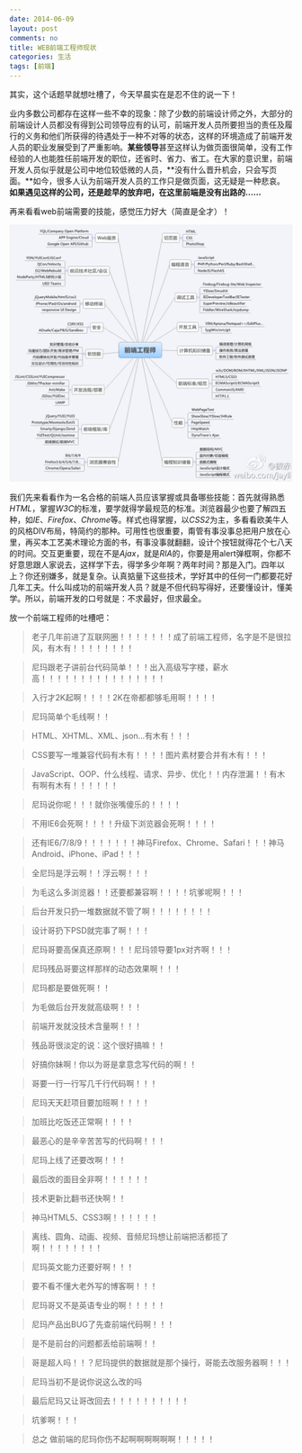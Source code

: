```yaml
---
date: 2014-06-09
layout: post
comments: no
title: WEB前端工程师现状
categories: 生活
tags: [前端]
---
```


其实，这个话题早就想吐槽了，今天早晨实在是忍不住的说一下！

业内多数公司都存在这样一些不幸的现象：除了少数的前端设计师之外，大部分的前端设计人员都没有得到公司领导应有的认可，前端开发人员所要担当的责任及履行的义务和他们所获得的待遇处于一种不对等的状态，这样的环境造成了前端开发人员的职业发展受到了严重影响。**某些领导**甚至这样认为做页面很简单，没有工作经验的人也能胜任前端开发的职位，还省时、省力、省工。在大家的意识里，前端开发人员似乎就是公司中地位较低微的人员，**没有什么晋升机会，只会写页面。**如今，很多人认为前端开发人员的工作只是做页面，这无疑是一种悲哀。**如果遇见这样的公司，还是趁早的放弃吧，在这里前端是没有出路的……**

再来看看web前端需要的技能，感觉压力好大（简直是全才）！

![WEB前端工程师现状](/uploads/2014/06/web-frontend-engineer-status.jpg)

我们先来看看作为一名合格的前端人员应该掌握或具备哪些技能：首先就得熟悉*HTML*，掌握*W3C*的标准，要学就得学最规范的标准。浏览器最少也要了解四五种，如*IE*、*Firefox*、*Chrome*等。样式也得掌握，以*CSS2*为主，多看看欧美牛人的风格DIV布局，特简约的那种。可用性也很重要，甭管有事没事总把用户放在心里，再买本工艺美术理论方面的书，有事没事就翻翻，设计个按钮就得花个七八天的时间。交互更重要，现在不是*Ajax*，就是*RIA*的，你要是用alert弹框啊，你都不好意思跟人家说去，这样学下去，得学多少年啊？两年时间？那是入门。四年以上？你还别嫌多，就是复杂。认真掂量下这些技术，学好其中的任何一门都要花好几年工夫。什么叫成功的前端开发人员？就是不但代码写得好，还要懂设计，懂美学。所以，前端开发的口号就是：不求最好，但求最全。

放一个前端工程师的吐槽吧：

>老子几年前进了互联网圈！！！！！！！成了前端工程师，名字是不是很拉风，有木有！！！！！！！！ 

>尼玛跟老子讲前台代码简单！！！出入高级写字楼，薪水高！！！！！！！！！！！！！！！！ 

>入行才2K起啊！！！！2K在帝都都够毛用啊！！！！ 

>尼玛简单个毛线啊！！ 

>HTML、XHTML、XML、json...有木有！！！ 

>CSS要写一堆兼容代码有木有！！！！图片素材要合并有木有！！！ 

>JavaScript、OOP、什么线程、请求、异步、优化！！内存泄漏！！有木有啊有木有！！！！！！ 

>尼玛说你呢！！！就你张嘴傻乐的！！！！ 

>不用IE6会死啊！！！！升级下浏览器会死啊！！！！ 

>还有IE6/7/8/9！！！！！！！神马Firefox、Chrome、Safari！！！神马Android、iPhone、iPad！！！ 

>全尼玛是浮云啊！！浮云啊！！！ 

>为毛这么多浏览器！！还要都兼容啊！！！！坑爹呢啊！！！ 

>后台开发只扔一堆数据就不管了啊！！！！！！！！ 

>设计哥扔下PSD就完事了啊！！！ 

>尼玛哥要高保真还原啊！！！尼玛领导要1px对齐啊！！！ 

>尼玛残品哥要这样那样的动态效果啊！！！ 

>尼玛都是要做死啊！！ 

>为毛做后台开发就高级啊！！！ 

>前端开发就没技术含量啊！！！ 

>残品哥很淡定的说：这个很好搞嘛！！ 

>好搞你妹啊！你以为哥是拿意念写代码的啊！！ 

>哥要一行一行写几千行代码啊！！！ 

>尼玛天天赶项目要加班啊！！！！ 

>加班比吃饭还正常啊！！！！ 

>最恶心的是辛辛苦苦写的代码啊！！！ 

>尼玛上线了还要改啊！！！ 

>最后改的面目全非啊！！！！！！ 

>技术更新比翻书还快啊！！ 

>神马HTML5、CSS3啊！！！！！！ 

>离线、圆角、动画、视频、音频尼玛想让前端把活都揽了啊！！！！！！！！

>尼玛英文能力还要好啊！！！ 

>要不看不懂大老外写的博客啊！！！ 

>尼玛哥又不是英语专业的啊！！！！！ 

>尼玛产品出BUG了先查前端代码啊！！！ 

>是不是前台的问题都丢给前端啊！！ 

>哥是超人吗！！？尼玛提供的数据就是那个操行，哥能去改服务器啊！！！

>尼玛当初不是说你说这么改的吗 

>最后尼玛又让哥改回去！！！！！！！！！！ 

>坑爹啊！！！ 

>总之 做前端的尼玛你伤不起啊啊啊啊啊啊！！！！！ 